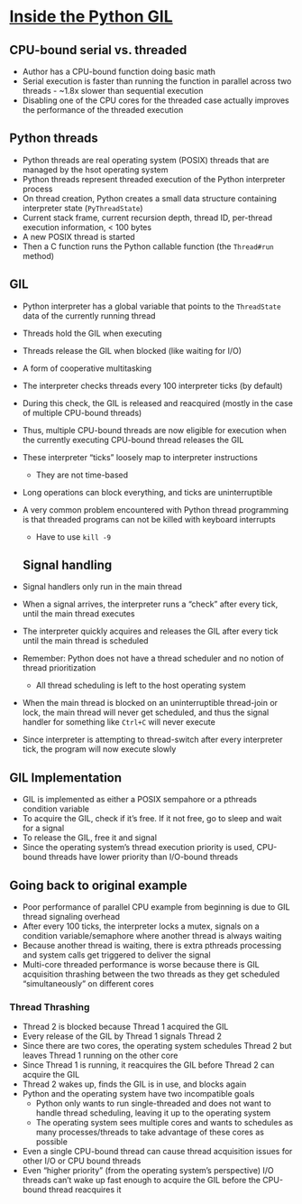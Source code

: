 # [Inside the Python GIL](https://www.dabeaz.com/python/GIL.pdf)

## CPU-bound serial vs. threaded

* Author has a CPU-bound function doing basic math
* Serial execution is faster than running the function in parallel across two threads - ~1.8x slower than sequential execution
* Disabling one of the CPU cores for the threaded case actually improves the performance of the threaded execution

## Python threads

* Python threads are real operating system (POSIX) threads that are managed by the hsot operating system
* Python threads represent threaded execution of the Python interpreter process
* On thread creation, Python creates a small data structure containing interpreter state (`PyThreadState`)
* Current stack frame, current recursion depth, thread ID, per-thread execution information, < 100 bytes
* A new POSIX thread is started
* Then a C function runs the Python callable function (the `Thread#run` method)

## GIL

* Python interpreter has a global variable that points to the `ThreadState` data of the currently running thread
* Threads hold the GIL when executing
* Threads release the GIL when blocked (like waiting for I/O)
* A form of cooperative multitasking
* The interpreter checks threads every 100 interpreter ticks (by default)
* During this check, the GIL is released and reacquired (mostly in the case of multiple CPU-bound threads)
* Thus, multiple CPU-bound threads are now eligible for execution when the currently executing CPU-bound thread releases the GIL
* These interpreter “ticks” loosely map to interpreter instructions
  * They are not time-based
* Long operations can block everything, and ticks are uninterruptible
* A very common problem encountered with Python thread programming is that threaded programs can not be killed with keyboard interrupts
  * Have to use `kill -9`

  ## Signal handling

* Signal handlers only run in the main thread
* When a signal arrives, the interpreter runs a “check” after every tick, until the main thread executes
* The interpreter quickly acquires and releases the GIL after every tick until the main thread is scheduled
* Remember: Python does not have a thread scheduler and no notion of thread prioritization
  * All thread scheduling is left to the host operating system
* When the main thread is blocked on an uninterruptible thread-join or lock, the main thread will never get scheduled, and thus the signal handler for something like `Ctrl+C` will never execute
* Since interpreter is attempting to thread-switch after every interpreter tick, the program will now execute slowly

## GIL Implementation

* GIL is implemented as either a POSIX sempahore or a pthreads condition variable
* To acquire the GIL, check if it’s free. If it not free, go to sleep and wait for a signal
* To release the GIL, free it and signal
* Since the operating system’s thread execution priority is used, CPU-bound threads have lower priority than I/O-bound threads

## Going back to original example

* Poor performance of parallel CPU example from beginning is due to GIL thread signaling overhead
* After every 100 ticks, the interpreter locks a mutex, signals on a condition variable/semaphore where another thread is always waiting
* Because another thread is waiting, there is extra pthreads processing and system calls get triggered to deliver the signal
* Multi-core threaded performance is worse because there is GIL acquisition thrashing between the two threads as they get scheduled “simultaneously” on different cores

### Thread Thrashing

* Thread 2 is blocked because Thread 1 acquired the GIL
* Every release of the GIL by Thread 1 signals Thread 2
* Since there are two cores, the operating system schedules Thread 2 but leaves Thread 1 running on the other core
* Since Thread 1 is running, it reacquires the GIL before Thread 2 can acquire the GIL
* Thread 2 wakes up, finds the GIL is in use, and blocks again
* Python and the operating system have two incompatible goals
  * Python only wants to run single-threaded and does not want to handle thread scheduling, leaving it up to the operating system
  * The operating system sees multiple cores and wants to schedules as many processes/threads to take advantage of these cores as possible
* Even a single CPU-bound thread can cause thread acquisition issues for other I/O or CPU bound threads
* Even “higher priority” (from the operating system’s perspective) I/O threads can’t wake up fast enough to acquire the GIL before the CPU-bound thread reacquires it
